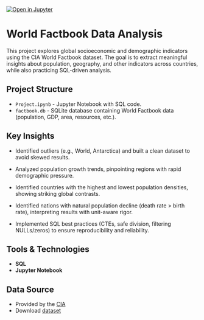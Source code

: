 [![Open in Jupyter](https://img.shields.io/badge/Open%20in-Jupyter-orange?logo=jupyter)](Project.ipynb)   

# World Factbook Data Analysis
This project explores global socioeconomic and demographic indicators using the CIA World Factbook dataset. The goal is to extract meaningful insights about population, geography, and other indicators across countries, while also practicing SQL-driven analysis. 

## Project Structure
- `Project.ipynb` - Jupyter Notebook with SQL code.
- `factbook.db` - SQLite database containing World Factbook data (population, GDP, area, resources, etc.).

## Key Insights
- Identified outliers (e.g., World, Antarctica) and built a clean dataset to avoid skewed results.

- Analyzed population growth trends, pinpointing regions with rapid demographic pressure.

- Identified countries with the highest and lowest population densities, showing striking global contrasts.

- Identified nations with natural population decline (death rate > birth rate), interpreting results with unit-aware rigor.

- Implemented SQL best practices (CTEs, safe division, filtering NULLs/zeros) to ensure reproducibility and reliability.
  
## Tools & Technologies
 - **SQL** 
- **Jupyter Notebook** 

## Data Source 
- Provided by the [CIA](https://www.cia.gov/the-world-factbook/)
- Download [dataset](https://github.com/NBeibarys/Project-Analyzing-CIA-Factbook-Data-Using-SQL/blob/main/factbook.db)
